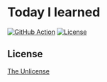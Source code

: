 # Today I learned

[![GitHub Action](https://img.shields.io/github/actions/workflow/status/raviqqe/til/test.yaml?branch=main&style=flat-square)](https://github.com/raviqqe/til/actions)
[![License](https://img.shields.io/github/license/raviqqe/til.svg?style=flat-square)](LICENSE)

## License

[The Unlicense](LICENSE)
